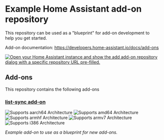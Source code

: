 # Example Home Assistant add-on repository

This repository can be used as a "blueprint" for add-on development to help you get started.

Add-on documentation: <https://developers.home-assistant.io/docs/add-ons>

[![Open your Home Assistant instance and show the add add-on repository dialog with a specific repository URL pre-filled.](https://my.home-assistant.io/badges/supervisor_add_addon_repository.svg)](https://my.home-assistant.io/redirect/supervisor_add_addon_repository/?repository_url=https%3A%2F%2Fgithub.com%2Frtizzy%2Flist-sync-ha-addon)

## Add-ons

This repository contains the following add-ons

### [list-sync add-on](./list-sync)

![Supports aarch64 Architecture][aarch64-shield]
![Supports amd64 Architecture][amd64-shield]
![Supports armhf Architecture][armhf-shield]
![Supports armv7 Architecture][armv7-shield]
![Supports i386 Architecture][i386-shield]

_Example add-on to use as a blueprint for new add-ons._

<!--

Notes to developers after forking or using the github template feature:
- While developing comment out the 'image' key from 'example/config.yaml' to make the supervisor build the addon
  - Remember to put this back when pushing up your changes.
- When you merge to the 'main' branch of your repository a new build will be triggered.
  - Make sure you adjust the 'version' key in 'example/config.yaml' when you do that.
  - Make sure you update 'example/CHANGELOG.md' when you do that.
  - The first time this runs you might need to adjust the image configuration on github container registry to make it public
  - You may also need to adjust the github Actions configuration (Settings > Actions > General > Workflow > Read & Write)
- Adjust the 'image' key in 'example/config.yaml' so it points to your username instead of 'home-assistant'.
  - This is where the build images will be published to.
- Rename the example directory.
  - The 'slug' key in 'example/config.yaml' should match the directory name.
- Adjust all keys/url's that points to 'home-assistant' to now point to your user/fork.
- Share your repository on the forums https://community.home-assistant.io/c/projects/9
- Do awesome stuff!
 -->

[aarch64-shield]: https://img.shields.io/badge/aarch64-yes-green.svg
[amd64-shield]: https://img.shields.io/badge/amd64-yes-green.svg
[armhf-shield]: https://img.shields.io/badge/armhf-yes-green.svg
[armv7-shield]: https://img.shields.io/badge/armv7-yes-green.svg
[i386-shield]: https://img.shields.io/badge/i386-yes-green.svg
